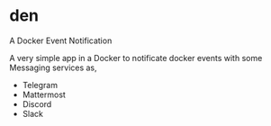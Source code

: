 # den

A Docker Event Notification


A very simple app in a Docker to notificate docker events with some Messaging services as,

* Telegram
* Mattermost
* Discord
* Slack

